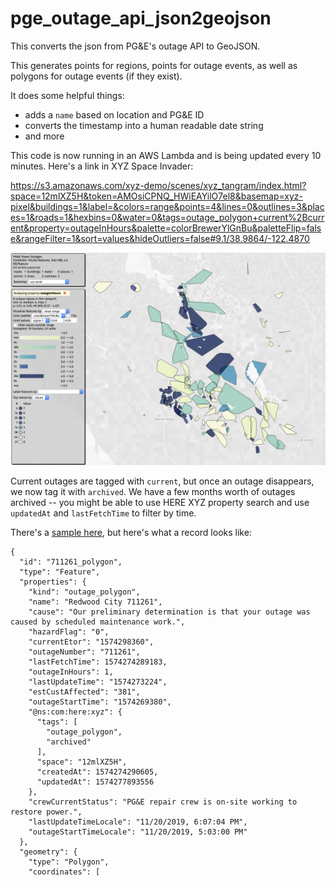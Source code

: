 # pge_outage_api_json2geojson

This converts the json from PG&E's outage API to GeoJSON.

This generates points for regions, points for outage events, as well as polygons for outage events (if they exist).

It does some helpful things:

- adds a `name` based on location and PG&E ID
- converts the timestamp into a human readable date string
- and more

This code is now running in an AWS Lambda and is being updated every 10 minutes. Here's a link in XYZ Space Invader:

https://s3.amazonaws.com/xyz-demo/scenes/xyz_tangram/index.html?space=12mlXZ5H&token=AMOsiCPNQ_HWiEAYilO7el8&basemap=xyz-pixel&buildings=1&label=&colors=range&points=4&lines=0&outlines=3&places=1&roads=1&hexbins=0&water=0&tags=outage_polygon+current%2Bcurrent&property=outageInHours&palette=colorBrewerYlGnBu&paletteFlip=false&rangeFilter=1&sort=values&hideOutliers=false#9.1/38.9864/-122.4870


![outage map](pge_outages.png)

Current outages are tagged with `current`, but once an outage disappears, we now tag it with `archived`. We have a few months worth of outages archived -- you might be able to use HERE XYZ property search and use `updatedAt` and `lastFetchTime` to filter by time.

There's a [sample here](outages.geojson), but here's what a record looks like:

    {
      "id": "711261_polygon",
      "type": "Feature",
      "properties": {
        "kind": "outage_polygon",
        "name": "Redwood City 711261",
        "cause": "Our preliminary determination is that your outage was caused by scheduled maintenance work.",
        "hazardFlag": "0",
        "currentEtor": "1574298360",
        "outageNumber": "711261",
        "lastFetchTime": 1574274289183,
        "outageInHours": 1,
        "lastUpdateTime": "1574273224",
        "estCustAffected": "381",
        "outageStartTime": "1574269380",
        "@ns:com:here:xyz": {
          "tags": [
            "outage_polygon",
            "archived"
          ],
          "space": "12mlXZ5H",
          "createdAt": 1574274290605,
          "updatedAt": 1574277893556
        },
        "crewCurrentStatus": "PG&E repair crew is on-site working to restore power.",
        "lastUpdateTimeLocale": "11/20/2019, 6:07:04 PM",
        "outageStartTimeLocale": "11/20/2019, 5:03:00 PM"
      },
      "geometry": {
        "type": "Polygon",
        "coordinates": [
